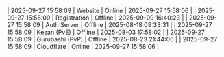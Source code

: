 | 2025-09-27 15:58:09 | Website | Online | 2025-09-27 15:58:06 |
| 2025-09-27 15:58:09 | Registration | Offline | 2025-09-09 16:40:23 |
| 2025-09-27 15:58:09 | Auth Server | Offline | 2025-08-18 09:33:31 |
| 2025-09-27 15:58:09 | Kezan (PvE) | Offline | 2025-08-03 17:58:02 |
| 2025-09-27 15:58:09 | Gurubashi (PvP) | Offline | 2025-08-23 21:44:06 |
| 2025-09-27 15:58:09 | Cloudflare | Online | 2025-09-27 15:58:06 |

